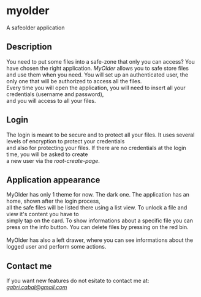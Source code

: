 # myolder

A safeolder application

## Description
You need to put some files into a safe-zone that only you can access? You have chosen the right application. 
*MyOlder* allows you to safe store files and use them when you need. You will set up an authenticated user,
the only one that will be authorized to access all the files. <br>
Every time you will open the application, you will need to insert all your credentials (username and password), <br>
and you will access to all your files. 

## Login
The login is meant to be secure and to protect all your files. It uses several levels of encryption to protect your credentials <br>
and also for protecting your files. If there are no credentials at the login time, you will be asked to create <br>
a new user via the *root-create-page*.

## Application appearance
MyOlder has only 1 theme for now. The dark one. The application has an home, shown after the login process, <br>
all the safe files will be listed there using a list view. To unlock a file and view it's content you have to <br>
simply tap on the card. To show informations about a specific file you can press on the info button. 
You can delete files by pressing on the red bin. <br> <br>
MyOlder has also a left drawer, where you can see informations about the logged user and perform some actions. 

## Contact me
If you want new features do not esitate to contact me at: *gabri.cabal@gmail.com* 